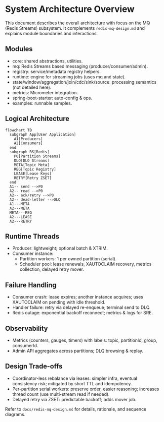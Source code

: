# System Architecture Overview

This document describes the overall architecture with focus on the MQ (Redis Streams) subsystem. It complements `redis-mq-design.md` and explains module boundaries and interactions.

## Modules
- core: shared abstractions, utilities.
- mq: Redis Streams based messaging (producer/consumer/admin).
- registry: service/metadata registry helpers.
- runtime: engine for streaming jobs (uses mq and state).
- state/window/aggregation/join/cdc/sink/source: processing semantics (not detailed here).
- metrics: Micrometer integration.
- spring-boot-starter: auto-config & ops.
- examples: runnable samples.

## Logical Architecture
```mermaid
flowchart TB
  subgraph App[User Application]
    A1[Producers]
    A2[Consumers]
  end
  subgraph RS[Redis]
    P0[Partition Streams]
    DLQ[DLQ Streams]
    META[Topic Meta]
    REG[Topic Registry]
    LEASE[Lease Keys]
    RETRY[Retry ZSET]
  end
  A1-- send -->P0
  A2-- read -->P0
  A2-- ack/retry -->P0
  A2-- dead-letter -->DLQ
  A1---META
  A2---META
  META---REG
  A2---LEASE
  A2---RETRY
```

## Runtime Threads
- Producer: lightweight; optional batch & XTRIM.
- Consumer instance:
  - Partition workers: 1 per owned partition (serial).
  - Scheduler pool: lease renewals, XAUTOCLAIM recovery, metrics collection, delayed retry mover.

## Failure Handling
- Consumer crash: lease expires; another instance acquires; uses XAUTOCLAIM on pending with idle threshold.
- Handler failure: retry via delayed re-enqueue; terminal send to DLQ.
- Redis outage: exponential backoff reconnect; metrics & logs for SRE.

## Observability
- Metrics (counters, gauges, timers) with labels: topic, partitionId, group, consumerId.
- Admin API aggregates across partitions; DLQ browsing & replay.

## Design Trade-offs
- Coordinator-less rebalance via leases: simpler infra, eventual consistency risk; mitigated by short TTL and idempotency.
- Per-partition serial workers: preserve order, easier reasoning; increases thread count (use multi-stream read if needed).
- Delayed retry via ZSET: predictable backoff; adds mover job.

Refer to `docs/redis-mq-design.md` for details, rationale, and sequence diagrams.
